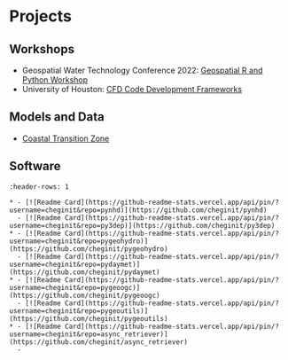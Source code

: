 # Projects

## Workshops

- Geospatial Water Technology Conference 2022: [Geospatial R and Python Workshop](https://github.com/cheginit/AWRA2022GeoWorkshop)
- University of Houston: [CFD Code Development Frameworks](https://github.com/cheginit/UHWorkshop)

## Models and Data

- [Coastal Transition Zone](https://github.com/cheginit/coastal_transition_zone)

## Software

```{list-table}
:header-rows: 1

* - [![Readme Card](https://github-readme-stats.vercel.app/api/pin/?username=cheginit&repo=pynhd)](https://github.com/cheginit/pynhd)
  - [![Readme Card](https://github-readme-stats.vercel.app/api/pin/?username=cheginit&repo=py3dep)](https://github.com/cheginit/py3dep)
* - [![Readme Card](https://github-readme-stats.vercel.app/api/pin/?username=cheginit&repo=pygeohydro)](https://github.com/cheginit/pygeohydro)
  - [![Readme Card](https://github-readme-stats.vercel.app/api/pin/?username=cheginit&repo=pydaymet)](https://github.com/cheginit/pydaymet)
* - [![Readme Card](https://github-readme-stats.vercel.app/api/pin/?username=cheginit&repo=pygeoogc)](https://github.com/cheginit/pygeoogc)
  - [![Readme Card](https://github-readme-stats.vercel.app/api/pin/?username=cheginit&repo=pygeoutils)](https://github.com/cheginit/pygeoutils)
* - [![Readme Card](https://github-readme-stats.vercel.app/api/pin/?username=cheginit&repo=async_retriever)](https://github.com/cheginit/async_retriever)
  -
```
